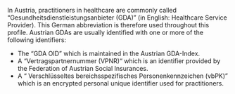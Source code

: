 In Austria, practitioners in healthcare are commonly called “Gesundheitsdienstleistungsanbieter (GDA)” (in English: Healthcare Service Provider). This German abbreviation is therefore used throughout this profile.
Austrian GDAs are usually identified with one or more of the following identifiers:
- The “GDA OID” which is maintained in the Austrian GDA-Index.
- A “Vertragspartnernummer (VPNR)“  which is an identifier provided by the Federation of Austrian Social Insurances.
- A “ Verschlüsseltes bereichsspezifisches Personenkennzeichen (vbPK)” which is an encrypted personal unique identifier used for practitioners.

